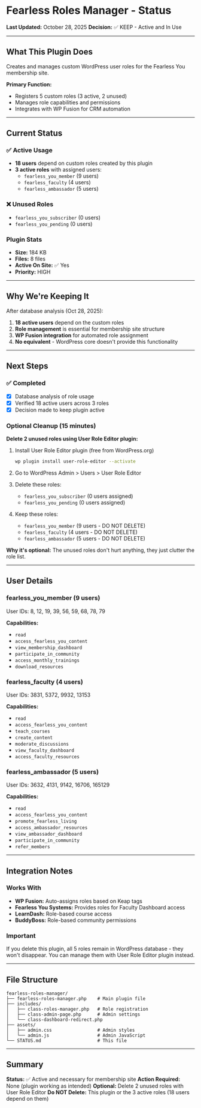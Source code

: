 # Fearless Roles Manager - Status

**Last Updated:** October 28, 2025
**Decision:** ✅ KEEP - Active and In Use

---

## What This Plugin Does

Creates and manages custom WordPress user roles for the Fearless You membership site.

**Primary Function:**
- Registers 5 custom roles (3 active, 2 unused)
- Manages role capabilities and permissions
- Integrates with WP Fusion for CRM automation

---

## Current Status

### ✅ Active Usage
- **18 users** depend on custom roles created by this plugin
- **3 active roles** with assigned users:
  - `fearless_you_member` (9 users)
  - `fearless_faculty` (4 users)
  - `fearless_ambassador` (5 users)

### ❌ Unused Roles
- `fearless_you_subscriber` (0 users)
- `fearless_you_pending` (0 users)

### Plugin Stats
- **Size:** 184 KB
- **Files:** 8 files
- **Active On Site:** ✅ Yes
- **Priority:** HIGH

---

## Why We're Keeping It

After database analysis (Oct 28, 2025):
1. **18 active users** depend on the custom roles
2. **Role management** is essential for membership site structure
3. **WP Fusion integration** for automated role assignment
4. **No equivalent** - WordPress core doesn't provide this functionality

---

## Next Steps

### ✅ Completed
- [x] Database analysis of role usage
- [x] Verified 18 active users across 3 roles
- [x] Decision made to keep plugin active

### Optional Cleanup (15 minutes)

**Delete 2 unused roles using User Role Editor plugin:**

1. Install User Role Editor plugin (free from WordPress.org)
   ```bash
   wp plugin install user-role-editor --activate
   ```

2. Go to WordPress Admin > Users > User Role Editor

3. Delete these roles:
   - `fearless_you_subscriber` (0 users assigned)
   - `fearless_you_pending` (0 users assigned)

4. Keep these roles:
   - `fearless_you_member` (9 users - DO NOT DELETE)
   - `fearless_faculty` (4 users - DO NOT DELETE)
   - `fearless_ambassador` (5 users - DO NOT DELETE)

**Why it's optional:** The unused roles don't hurt anything, they just clutter the role list.

---

## User Details

### fearless_you_member (9 users)
User IDs: 8, 12, 19, 39, 56, 59, 68, 78, 79

**Capabilities:**
- `read`
- `access_fearless_you_content`
- `view_membership_dashboard`
- `participate_in_community`
- `access_monthly_trainings`
- `download_resources`

### fearless_faculty (4 users)
User IDs: 3831, 5372, 9932, 13153

**Capabilities:**
- `read`
- `access_fearless_you_content`
- `teach_courses`
- `create_content`
- `moderate_discussions`
- `view_faculty_dashboard`
- `access_faculty_resources`

### fearless_ambassador (5 users)
User IDs: 3632, 4131, 9142, 16706, 165129

**Capabilities:**
- `read`
- `access_fearless_you_content`
- `promote_fearless_living`
- `access_ambassador_resources`
- `view_ambassador_dashboard`
- `participate_in_community`
- `refer_members`

---

## Integration Notes

### Works With
- **WP Fusion:** Auto-assigns roles based on Keap tags
- **Fearless You Systems:** Provides roles for Faculty Dashboard access
- **LearnDash:** Role-based course access
- **BuddyBoss:** Role-based community permissions

### Important
If you delete this plugin, all 5 roles remain in WordPress database - they won't disappear. You can manage them with User Role Editor plugin instead.

---

## File Structure

```
fearless-roles-manager/
├── fearless-roles-manager.php    # Main plugin file
├── includes/
│   ├── class-roles-manager.php   # Role registration
│   ├── class-admin-page.php      # Admin settings
│   └── class-dashboard-redirect.php
├── assets/
│   ├── admin.css                 # Admin styles
│   └── admin.js                  # Admin JavaScript
└── STATUS.md                     # This file
```

---

## Summary

**Status:** ✅ Active and necessary for membership site
**Action Required:** None (plugin working as intended)
**Optional:** Delete 2 unused roles with User Role Editor
**Do NOT Delete:** This plugin or the 3 active roles (18 users depend on them)
